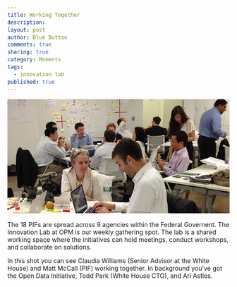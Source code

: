 ```yaml
---
title: Working Together
description: 
layout: post
author: Blue Button
comments: true
sharing: true
category: Moments
tags: 
  - innovation lab
published: true
---
```


![Innovation Lab](/images/blog/innolab.jpg)

The 18 PIFs are spread across 9 agencies within the Federal Governent. The Innovation Lab at OPM is our weekly gathering spot. The lab is a shared working space where the initiatives can hold meetings, conduct workshops, and collaborate on solutions.

In this shot you can see Claudia Williams (Senior Advisor at the White House) and Matt McCall (PIF) working together. In background you've got the Open Data Initiative, Todd Park (White House CTO), and Ari Astles.